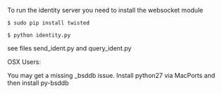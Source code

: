 To run the identity server you need to install the websocket module

```$ sudo pip install websocket
$ sudo pip install twisted

$ python identity.py
```

see files send_ident.py and query_ident.py


OSX Users: 

You may get a missing _bsddb issue. Install python27 via MacPorts and then install py-bsddb

